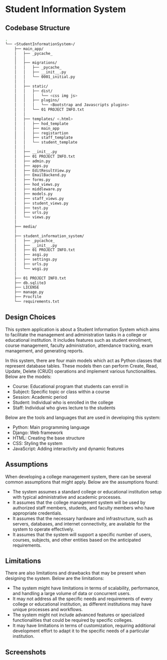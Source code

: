 <h1> Student Information System </h1>

<h2>Codebase Structure</h2>
    
```bash
.
└── <StudentInformationSystem>/                                                 # Root directory of the project
    ├── main_app/                                                               # Main application directory
    │   ├── _pycache_                                                           # Python cache directory
    │   │ 
    │   ├── migrations/                                                         # Database migration files
    │   │   ├── _pycache_                                                       # Python cache directory for migrations
    │   │   ├── __init__.py                                                     # Initialization file for migrations
    │   │   └── 0001_initial.py                                                 # Initial migration file
    │   │ 
    │   ├── static/                                                             # Static files directory
    │   │   ├── dist/                                                           # Distribution directory
    │   │   │   └── <css img js>                                                # CSS, image, and JavaScript files
    │   │   ├── plugins/                                                        # Plugins directory
    │   │   │   └── <Bootstrap and Javascripts plugins>                         # Bootstrap and JavaScript plugins
    │   │   └── 01 PROJECT INFO.txt                                             # Information file about the project
    │   │ 
    │   ├── templates/ <.html>                                                  # HTML templates directory
    │   │   ├── hod_template                                                    # Head of Department (HOD) templates
    │   │   ├── main_app                                                        # Main application templates
    │   │   ├── registartion                                                    # Registration templates
    │   │   ├── staff_template                                                  # Staff templates
    │   │   └── student_template                                                # Student templates
    │   │ 
    │   ├── __init__.py                                                         # Initialization file for the main app
    │   ├── 01 PROJECT INFO.txt                                                 # Information file about the main app
    │   ├── admin.py                                                            # Django admin configuration file
    │   ├── apps.py                                                             # Django application configuration file
    │   ├── EditResultView.py                                                   # View file for editing results
    │   ├── EmailBackend.py                                                     # Email backend file
    │   ├── forms.py                                                            # Form definition file
    │   ├── hod_views.py                                                        # Views for Head of Department (HOD)
    │   ├── middleware.py                                                       # Middleware configuration file
    │   ├── models.py                                                           # Database models file
    │   ├── staff_views.py                                                      # Views for staff members
    │   ├── student_views.py                                                    # Views for students
    │   ├── test.py                                                             # Test file
    │   ├── urls.py                                                             # URL configurations
    │   └── views.py                                                            # Views file
    │
    ├── media/                                                                  # Directory for saved uploaded images
    │
    ├── student_information_system/                                             # Student Information System directory
    │   ├── _pycachce_                                                          # Python cache directory
    │   ├── __init__.py                                                         # Initialization file
    │   ├── 01 PROJECT INFO.txt                                                 # Information file about the project
    │   ├── asgi.py                                                             # ASGI configuration file
    │   ├── settings.py                                                         # Django settings file
    │   ├── urls.py                                                             # URL configurations
    │   └── wsgi.py                                                             # WSGI configuration file
    │
    ├── 01 PROJECT INFO.txt                                                     # Information file about the project
    ├── db.sqlite3                                                              # SQLite database file
    ├── LICENSE                                                                 # License file
    ├── manage.py                                                               # Django management file
    ├── Procfile                                                                # File for specifying Heroku process types
    └── requirements.txt                                                        # File listing required libraries and dependencies
```
    
<h2>Design Choices</h2>

This system application is about a Student Information System which aims to facilitate the management and administration tasks in a college or educational institution. It includes features such as student enrollment, course management, faculty administration, attendance tracking, exam management, and generating reports.

In this system, there are four main models which act as Python classes that represent database tables. These models then can perform Create, Read, Update, Delete (CRUD) operations and implement various functionalities. Below are the models:
<ul>
  <li> Course: Educational program that students can enroll in </li>
  <li> Subject: Specific topic or class within a course </li>
  <li> Session: Academic period </li>
  <li> Student: Individual who is enrolled in the college </li>
  <li> Staff: Individual who gives lecture to the students </li>
</ul>

Below are the tools and languages that are used in developing this system:
<ul>
  <li>Python: Main programming language</li>
  <li>Django: Web framework</li>
  <li>HTML: Creating the base structure</li>
  <li>CSS: Styling the system</li>
  <li>JavaScript: Adding interactivity and dynamic features</li>
</ul>

<h2>Assumptions</h2>

When developing a college management system, there can be several common assumptions that might apply. Below are the assumptions found:
<ul>
  <li>The system assumes a standard college or educational institution setup with typical administrative and academic processes.</li>
  <li>It assumes that the college management system will be used by authorized staff members, students, and faculty members who have appropriate credentials.</li>
  <li>It assumes that the necessary hardware and infrastructure, such as servers, databases, and internet connectivity, are available for the system to operate effectively.</li>
  <li>It assumes that the system will support a specific number of users, courses, subjects, and other entities based on the anticipated requirements.</li>
</ul>

<h2>Limitations</h2>

There are also limitations and drawbacks that may be present when designing the system. Below are the limitations:
<ul>
  <li>The system might have limitations in terms of scalability, performance, and handling a large volume of data or concurrent users.</li>
  <li>It may not address all the specific needs and requirements of every college or educational institution, as different institutions may have unique processes and workflows.</li>
  <li>The system might not include advanced features or specialized functionalities that could be required by specific colleges.</li>
  <li>It may have limitations in terms of customization, requiring additional development effort to adapt it to the specific needs of a particular institution.</li>
</ul>

<h2>Screenshots</h2>



